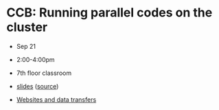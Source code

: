 # CCB: Running parallel codes on the cluster
- Sep 21
- 2:00-4:00pm
- 7th floor classroom

- [slides](https://sciware.flatironinstitute.org/28_CCB/slides.html) ([source](main.md))
- [Websites and data transfers](https://users.flatironinstitute.org/~jlindsay/data/justin_websites_and_transfers.pptx)
